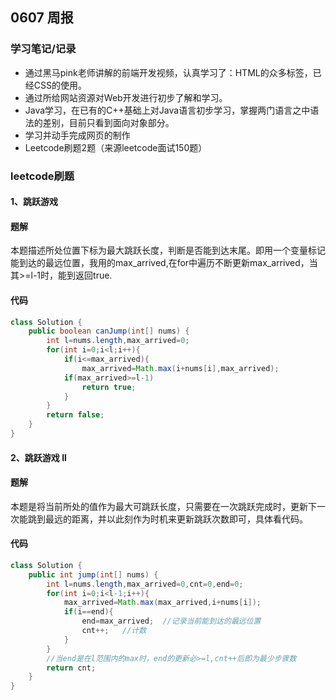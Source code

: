 ## 0607  周报
### 学习笔记/记录
- 通过黑马pink老师讲解的前端开发视频，认真学习了：HTML的众多标签，已经CSS的使用。
- 通过所给网站资源对Web开发进行初步了解和学习。 
- Java学习，在已有的C++基础上对Java语言初步学习，掌握两门语言之中语法的差别，目前只看到面向对象部分。
- 学习并动手完成网页的制作
- Leetcode刷题2题（来源leetcode面试150题）

### leetcode刷题
#### 1、跳跃游戏
#### 题解
本题描述所处位置下标为最大跳跃长度，判断是否能到达末尾。即用一个变量标记能到达的最远位置，我用的max_arrived,在for中遍历不断更新max_arrived，当其>=l-1时，能到返回true.
#### 代码
```java
class Solution {
    public boolean canJump(int[] nums) {
        int l=nums.length,max_arrived=0;
        for(int i=0;i<l;i++){
            if(i<=max_arrived){
                max_arrived=Math.max(i+nums[i],max_arrived);
            if(max_arrived>=l-1)
                return true;
            }
        }
        return false;
    }
}
```

#### 2、跳跃游戏 II
#### 题解
本题是将当前所处的值作为最大可跳跃长度，只需要在一次跳跃完成时，更新下一次能跳到最远的距离，并以此刻作为时机来更新跳跃次数即可，具体看代码。
#### 代码
```java
class Solution {
    public int jump(int[] nums) {
        int l=nums.length,max_arrived=0,cnt=0,end=0;
        for(int i=0;i<l-1;i++){
            max_arrived=Math.max(max_arrived,i+nums[i]);
            if(i==end){  
                end=max_arrived;  //记录当前能到达的最远位置
                cnt++;   //计数
            }
        }
        //当end是在l范围内的max时，end的更新必>=l,cnt++后即为最少步骤数
        return cnt;
    }
}
```
